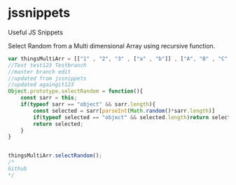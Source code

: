 # jssnippets
Useful JS Snippets

Select Random from a Multi dimensional Array using recursive function.


``` javascript
var thingsMultiArr = [["1" , "2", "3" , ["a" , "b"]] , ["A", "B" , "C" , "D" , "E" ], "Others" ];
//Test test123 Testbranch
//master branch edit
//updated from jssnippets
//updated againgit123
Object.prototype.selectRandom = function(){
    const sarr = this;
    if(typeof sarr == "object" && sarr.length){
        const selected = sarr[parseInt(Math.random()*sarr.length)]
        if(typeof selected == "object" && selected.length)return selected.selectRandom();
        return selected;
    }
}


thingsMultiArr.selectRandom();
/*
Github
*/
```
